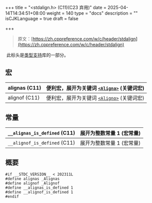 +++
title = "<stdalign.h> (C11)(C23 弃用)"
date = 2025-04-14T14:34:51+08:00
weight = 140
type = "docs"
description = ""
isCJKLanguage = true
draft = false

+++

> 原文：[https://zh.cppreference.com/w/c/header/stdalign](https://zh.cppreference.com/w/c/header/stdalign)

​	此标头是[类型支持](https://zh.cppreference.com/w/c/types)库的一部分。

## 宏

| alignas (C11)<br /> | 便利宏，展开为关键词 [`<Aligna>`](https://zh.cppreference.com/w/c/keyword/_Alignas) (关键词宏) |
| ------------------- | ------------------------------------------------------------ |
| alignof (C11)<br /> | 便利宏，展开为关键词 [`<Aligno>`](https://zh.cppreference.com/w/c/keyword/_Alignof) (关键词宏) |

## 常量

| `__alignas_is_defined` (C11)<br /> | 展开为整数常量 1 (宏常量) |
| ---------------------------------- | ------------------------- |
| `__alignof_is_defined` (C11)<br /> | 展开为整数常量 1 (宏常量) |

## 概要

```
#if __STDC_VERSION__ < 202311L
#define alignas _Alignas
#define alignof _Alignof
#define __alignas_is_defined 1
#define __alignof_is_defined 1
#endif
```